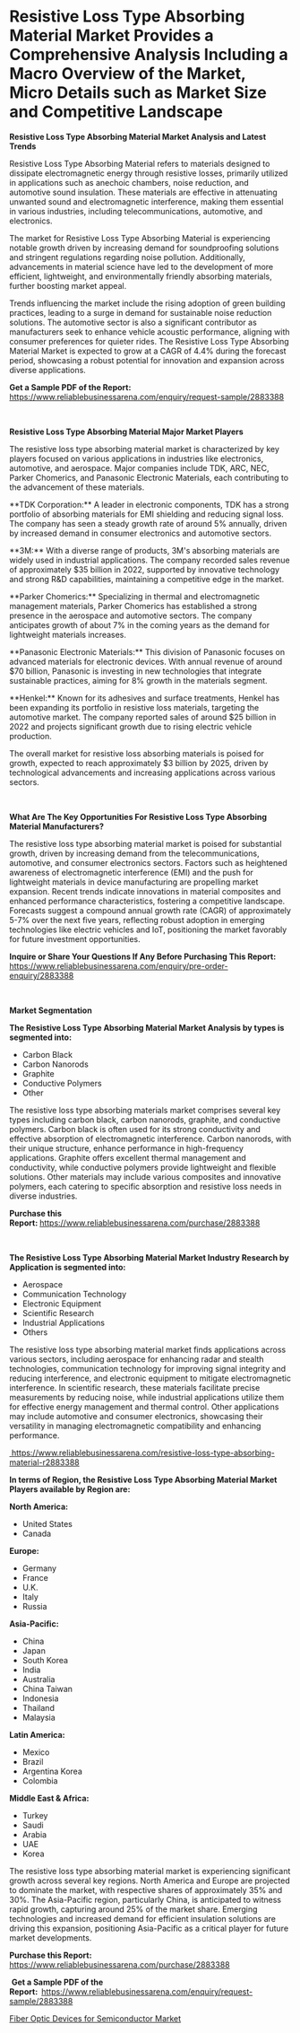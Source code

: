 <p><h1>Resistive Loss Type Absorbing Material Market Provides a Comprehensive Analysis Including a Macro Overview of the Market, Micro Details such as Market Size and Competitive Landscape</h1></p><p><strong>Resistive Loss Type Absorbing Material Market Analysis and Latest Trends</strong></p>
<p><p>Resistive Loss Type Absorbing Material refers to materials designed to dissipate electromagnetic energy through resistive losses, primarily utilized in applications such as anechoic chambers, noise reduction, and automotive sound insulation. These materials are effective in attenuating unwanted sound and electromagnetic interference, making them essential in various industries, including telecommunications, automotive, and electronics.</p><p>The market for Resistive Loss Type Absorbing Material is experiencing notable growth driven by increasing demand for soundproofing solutions and stringent regulations regarding noise pollution. Additionally, advancements in material science have led to the development of more efficient, lightweight, and environmentally friendly absorbing materials, further boosting market appeal. </p><p>Trends influencing the market include the rising adoption of green building practices, leading to a surge in demand for sustainable noise reduction solutions. The automotive sector is also a significant contributor as manufacturers seek to enhance vehicle acoustic performance, aligning with consumer preferences for quieter rides. The Resistive Loss Type Absorbing Material Market is expected to grow at a CAGR of 4.4% during the forecast period, showcasing a robust potential for innovation and expansion across diverse applications.</p></p>
<p><strong>Get a Sample PDF of the Report:&nbsp;</strong> <a href="https://www.reliablebusinessarena.com/enquiry/request-sample/2883388?utm_campaign=3272&utm_medium=2&utm_source=Github&utm_content=ia&utm_term=13032025&utm_id=resistive-loss-type-absorbing-material">https://www.reliablebusinessarena.com/enquiry/request-sample/2883388</a></p>
<p>&nbsp;</p>
<p><strong>Resistive Loss Type Absorbing Material Major Market Players</strong></p>
<p><p>The resistive loss type absorbing material market is characterized by key players focused on various applications in industries like electronics, automotive, and aerospace. Major companies include TDK, ARC, NEC, Parker Chomerics, and Panasonic Electronic Materials, each contributing to the advancement of these materials.</p><p>**TDK Corporation:** A leader in electronic components, TDK has a strong portfolio of absorbing materials for EMI shielding and reducing signal loss. The company has seen a steady growth rate of around 5% annually, driven by increased demand in consumer electronics and automotive sectors.</p><p>**3M:** With a diverse range of products, 3M's absorbing materials are widely used in industrial applications. The company recorded sales revenue of approximately $35 billion in 2022, supported by innovative technology and strong R&D capabilities, maintaining a competitive edge in the market.</p><p>**Parker Chomerics:** Specializing in thermal and electromagnetic management materials, Parker Chomerics has established a strong presence in the aerospace and automotive sectors. The company anticipates growth of about 7% in the coming years as the demand for lightweight materials increases.</p><p>**Panasonic Electronic Materials:** This division of Panasonic focuses on advanced materials for electronic devices. With annual revenue of around $70 billion, Panasonic is investing in new technologies that integrate sustainable practices, aiming for 8% growth in the materials segment.</p><p>**Henkel:** Known for its adhesives and surface treatments, Henkel has been expanding its portfolio in resistive loss materials, targeting the automotive market. The company reported sales of around $25 billion in 2022 and projects significant growth due to rising electric vehicle production.</p><p>The overall market for resistive loss absorbing materials is poised for growth, expected to reach approximately $3 billion by 2025, driven by technological advancements and increasing applications across various sectors.</p></p>
<p>&nbsp;</p>
<p><strong>What Are The Key Opportunities For Resistive Loss Type Absorbing Material Manufacturers?</strong></p>
<p><p>The resistive loss type absorbing material market is poised for substantial growth, driven by increasing demand from the telecommunications, automotive, and consumer electronics sectors. Factors such as heightened awareness of electromagnetic interference (EMI) and the push for lightweight materials in device manufacturing are propelling market expansion. Recent trends indicate innovations in material composites and enhanced performance characteristics, fostering a competitive landscape. Forecasts suggest a compound annual growth rate (CAGR) of approximately 5-7% over the next five years, reflecting robust adoption in emerging technologies like electric vehicles and IoT, positioning the market favorably for future investment opportunities.</p></p>
<p><strong>Inquire or Share Your Questions If Any Before Purchasing This Report:</strong> <a href="https://www.reliablebusinessarena.com/enquiry/pre-order-enquiry/2883388?utm_campaign=3272&utm_medium=2&utm_source=Github&utm_content=ia&utm_term=13032025&utm_id=resistive-loss-type-absorbing-material">https://www.reliablebusinessarena.com/enquiry/pre-order-enquiry/2883388</a></p>
<p>&nbsp;</p>
<p><strong>Market Segmentation</strong></p>
<p><strong>The Resistive Loss Type Absorbing Material Market Analysis by types is segmented into:</strong></p>
<p><ul><li>Carbon Black</li><li>Carbon Nanorods</li><li>Graphite</li><li>Conductive Polymers</li><li>Other</li></ul></p>
<p><p>The resistive loss type absorbing materials market comprises several key types including carbon black, carbon nanorods, graphite, and conductive polymers. Carbon black is often used for its strong conductivity and effective absorption of electromagnetic interference. Carbon nanorods, with their unique structure, enhance performance in high-frequency applications. Graphite offers excellent thermal management and conductivity, while conductive polymers provide lightweight and flexible solutions. Other materials may include various composites and innovative polymers, each catering to specific absorption and resistive loss needs in diverse industries.</p></p>
<p><strong>Purchase this Report:&nbsp;</strong><a href="https://www.reliablebusinessarena.com/purchase/2883388?utm_campaign=3272&utm_medium=2&utm_source=Github&utm_content=ia&utm_term=13032025&utm_id=resistive-loss-type-absorbing-material">https://www.reliablebusinessarena.com/purchase/2883388</a></p>
<p>&nbsp;</p>
<p><strong>The Resistive Loss Type Absorbing Material Market Industry Research by Application is segmented into:</strong></p>
<p><ul><li>Aerospace</li><li>Communication Technology</li><li>Electronic Equipment</li><li>Scientific Research</li><li>Industrial Applications</li><li>Others</li></ul></p>
<p><p>The resistive loss type absorbing material market finds applications across various sectors, including aerospace for enhancing radar and stealth technologies, communication technology for improving signal integrity and reducing interference, and electronic equipment to mitigate electromagnetic interference. In scientific research, these materials facilitate precise measurements by reducing noise, while industrial applications utilize them for effective energy management and thermal control. Other applications may include automotive and consumer electronics, showcasing their versatility in managing electromagnetic compatibility and enhancing performance.</p></p>
<p><a href="https://www.reliablebusinessarena.com/resistive-loss-type-absorbing-material-r2883388?utm_campaign=3272&utm_medium=2&utm_source=Github&utm_content=ia&utm_term=13032025&utm_id=resistive-loss-type-absorbing-material">&nbsp;https://www.reliablebusinessarena.com/resistive-loss-type-absorbing-material-r2883388</a></p>
<p><strong>In terms of Region, the Resistive Loss Type Absorbing Material Market Players available by Region are:</strong></p>
<p>
    <p> <strong> North America: </strong>
        <ul>
            <li>United States</li>
            <li>Canada</li>
        </ul>
        </p> 
    <p> <strong> Europe: </strong>
        <ul>
            <li>Germany</li>
            <li>France</li>
            <li>U.K.</li>
            <li>Italy</li>
            <li>Russia</li>
        </ul>
        </p> 
    <p> <strong> Asia-Pacific: </strong>
        <ul>
            <li>China</li>
            <li>Japan</li>
            <li>South Korea</li>
            <li>India</li>
            <li>Australia</li>
            <li>China Taiwan</li>
            <li>Indonesia</li>
            <li>Thailand</li>
            <li>Malaysia</li>
        </ul>
        </p> 
    <p> <strong> Latin America: </strong>
        <ul>
            <li>Mexico</li>
            <li>Brazil</li>
            <li>Argentina Korea</li>
            <li>Colombia</li>
        </ul>
        </p> 
    <p> <strong> Middle East & Africa: </strong>
        <ul>
            <li>Turkey</li>
            <li>Saudi</li>
            <li>Arabia</li>
            <li>UAE</li>
            <li>Korea</li>
        </ul>
    </p>
    </p>
<p><p>The resistive loss type absorbing material market is experiencing significant growth across several key regions. North America and Europe are projected to dominate the market, with respective shares of approximately 35% and 30%. The Asia-Pacific region, particularly China, is anticipated to witness rapid growth, capturing around 25% of the market share. Emerging technologies and increased demand for efficient insulation solutions are driving this expansion, positioning Asia-Pacific as a critical player for future market developments.</p></p>
<p><strong>Purchase this Report: </strong><a href="https://www.reliablebusinessarena.com/purchase/2883388?utm_campaign=3272&utm_medium=2&utm_source=Github&utm_content=ia&utm_term=13032025&utm_id=resistive-loss-type-absorbing-material">https://www.reliablebusinessarena.com/purchase/2883388</a></p>
<p>&nbsp;<strong>Get a Sample PDF of the Report:&nbsp;&nbsp;</strong><a href="https://www.reliablebusinessarena.com/enquiry/request-sample/2883388?utm_campaign=3272&utm_medium=2&utm_source=Github&utm_content=ia&utm_term=13032025&utm_id=resistive-loss-type-absorbing-material">https://www.reliablebusinessarena.com/enquiry/request-sample/2883388</a></p>
<p><strong></strong></p>
<p><p><a href="https://github.com/dushornerfe/Market-Research-Report-List-1/blob/main/fiber-optic-devices-for-semiconductor-market.md?utm_campaign=3272&utm_medium=2&utm_source=Github&utm_content=ia&utm_term=13032025&utm_id=resistive-loss-type-absorbing-material">Fiber Optic Devices for Semiconductor Market</a></p></p>